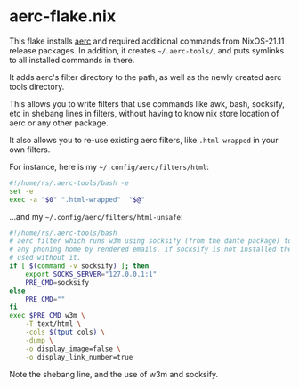 # aerc-flake.nix

This flake installs [aerc](https://aerc-mail.org) and required additional
commands from NixOS-21.11 release packages. In addition, it creates
`~/.aerc-tools/`, and puts symlinks to all installed commands in there.

It adds aerc's filter directory to the path, as well as the newly created aerc
tools directory.

This allows you to write filters that use commands like awk, bash, socksify, etc
in shebang lines in filters, without having to know nix store location of aerc
or any other package.

It also allows you to re-use existing aerc filters, like `.html-wrapped` in your
own filters.

For instance, here is my `~/.config/aerc/filters/html`:

```bash
#!/home/rs/.aerc-tools/bash -e
set -e
exec -a "$0" ".html-wrapped"  "$@"
```

...and my `~/.config/aerc/filters/html-unsafe`:

```bash
#!/home/rs/.aerc-tools/bash
# aerc filter which runs w3m using socksify (from the dante package) to prevent
# any phoning home by rendered emails. If socksify is not installed then w3m is
# used without it.
if [ $(command -v socksify) ]; then
	export SOCKS_SERVER="127.0.0.1:1"
	PRE_CMD=socksify
else
	PRE_CMD=""
fi
exec $PRE_CMD w3m \
	-T text/html \
	-cols $(tput cols) \
	-dump \
	-o display_image=false \
	-o display_link_number=true
```

Note the shebang line, and the use of w3m and socksify.
